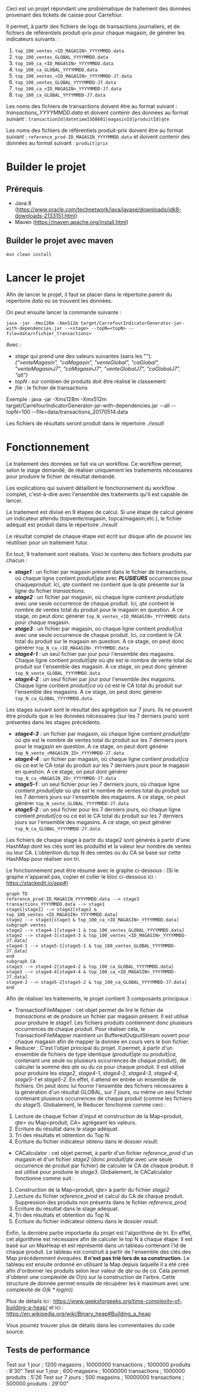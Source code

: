 Ceci est un projet répondant une problématique de traitement des données provenant des tickets de caisse pour Carrefour. 

Il permet, à partir des fichiers de logs de transactions journaliers, et de fichiers de référentiels produit-prix pour chaque magasin, de générer les indicateurs suivants : 
1.  `top_100_ventes_<ID_MAGASIN>_YYYYMMDD.data`
2.  `top_100_ventes_GLOBAL_YYYYMMDD.data`
3.  `top_100_ca_<ID_MAGASIN>_YYYYMMDD.data`
4.  `top_100_ca_GLOBAL_YYYYMMDD.data`
5.  `top_100_ventes_<ID_MAGASIN>_YYYYMMDD-J7.data`
6.  `top_100_ventes_GLOBAL_YYYYMMDD-J7.data`
7.  `top_100_ca_<ID_MAGASIN>_YYYYMMDD-J7.data`
8.  `top_100_ca_GLOBAL_YYYYMMDD-J7.data`

Les noms des fichiers de transactions doivent être au format suivant : *transactions_YYYYMMDD.data* et doivent contenir des données au format suivant : `transactionId|datetimeISO8601|magasinId|produitId|qte`

Les noms des fichiers de référentiels produit-prix doivent être au format suivant : `reference_prod-ID_MAGASIN_YYYYMMDD.data` et doivent contenir des données au format suivant : `produit|prix`

# Builder le projet

## Prérequis  
+ Java 8 (https://www.oracle.com/technetwork/java/javase/downloads/jdk8-downloads-2133151.html)
+ Maven (https://maven.apache.org/install.html)
## Builder le projet avec maven

`mvn clean install`

# Lancer le projet

Afin de lancer le projet, il faut se placer dans le répertoire parent du répertoire *data* où se trouvent les données. 

On peut ensuite lancer la commande suivante : 

`java -jar -Xms128m -Xmx512m target/CarrefourIndicatorGenerator-jar-with-dependencies.jar --<stage> --topN=<topN> --file=data/<fichier_transactions>`

Avec  : 
+ *stage* qui prend une des valeurs suivantes (sans les ""): *{"venteMagasin", "caMagasin", "venteGlobal", "caGlobal", "venteMagasinJ7", "caMagasinJ7", "venteGlobalJ7", "caGlobalJ7", "all"}*
+ *topN* : sur combien de produits doit être réalisé le classement
+ *file* : le fichier de transactions   

Exemple : java -jar -Xms128m -Xmx512m target/CarrefourIndicatorGenerator-jar-with-dependencies.jar --all --topN=100 --file=data/transactions_20170514.data
 
Les fichiers de résultats seront produit dans le répertoire *./result*

# Fonctionnement

Le traitement des données se fait via un workflow. Ce workflow permet, selon le stage demandé, de réaliser uniquement les traitements nécessaires pour produire le fichier de résultat demandé.

Les explications qui suivent détaillent le fonctionnement du workflow complet, c'est-à-dire avec l'ensemble des traitements qu'il est capable de lancer.

Le traitement est divisé en 9 étapes de calcul.
Si une étape de calcul génère un indicateur attendu (topvente/magasin, topca/magasin,etc.), le fichier adéquat est produit dans le répertoire *./result* 

Le résultat complet de chaque étape est écrit sur disque afin de pouvoir les réutiliser pour un traitement futur. 


En tout, 9 traitement sont réalisés. Voici le contenu des fichiers produits par chacun : 

+ ***stage1*** :  un fichier par magasin présent dans le fichier de transactions, où chaque ligne contient *produit|qte* avec ***PLUSIEURS*** occurrences pour chaque*produit*. Ici, *qte* contient ne contient que la *qte* présente sur la ligne du fichier *transactions*.
+ ***stage2*** : un fichier par magasin, où chaque ligne contient *produit|qte* avec une seule occurrence de chaque produit. Ici, *qte* contient le nombre de ventes total du produit pour le magasin en question. A ce stage, on peut donc générer `top_N_ventes_<ID_MAGASIN>_YYYYMMDD.data` pour chaque magasin. 
+ ***stage3*** : un fichier par magasin, où chaque ligne contient *produit|ca* avec une seule occurrence de chaque produit. Ici, *ca* contient le CA total du produit sur le magasin en question. A ce stage, on peut donc générer `top_N_ca_<ID_MAGASIN>_YYYYMMDD.data`
+ ***stage4-1*** : un seul fichier par jour pour l'ensemble des magasins. Chaque ligne contient *produit|qte* où *qte* est le nombre de vente total du produit sur l'ensemble des magasin. A ce stage, on peut donc générer `top_N_vente_GLOBAL_YYYYMMDD.data`
+ ***stage4-2*** : un seul fichier par jour pour l'ensemble des magasins. Chaque ligne contient *produit|ca* où *ca* est le CA total du produit sur l'ensemble des magasins. A ce stage, on peut donc générer `top_N_ca_GLOBAL_YYYYMMDD.data`

Les stages suivant sont le résultat des agrégation sur 7 jours. Ils ne peuvent être produits  que si les données nécessaires (sur les 7 derniers jours) sont présentes dans les stages précédents.
+ ***stage4-3*** : un fichier par magasin, où chaque ligne contient *produit|qte* où *qte* est le nombre de ventes total du produit sur les 7 derniers jours pour le magasin en question. A ce stage, on peut dont générer `top_N_vente_<MAGASIN_ID>_YYYYMMDD-J7.data`
+ ***stage4-4*** : un fichier par magasin, où chaque ligne contient *produit|ca* où *ca* est le CA total du produit sur les 7 derniers jours pour le magasin en question. A ce stage, on peut dont générer `top_N_ca_<MAGASIN_ID>_YYYYMMDD-J7.data`
+ ***stage5-1*** : un seul fichier pour les 7 derniers jours, où chaque ligne contient *produit|qte* où *qte* est le nombre de ventes total du produit sur les 7 derniers jours sur l'ensemble des magasins. A ce stage, on peut générer `top_N_vente_GLOBAL_YYYYMMDD-J7.data`
+ ***stage5-2*** : un seul fichier pour les 7 derniers jours, où chaque ligne contient *produit|ca* où *ca* est le CA total du produit sur les 7 derniers jours sur l'ensemble des magasins. A ce stage, on peut générer `top_N_ca_GLOBAL_YYYYMMDD-J7.data`

Les fichiers de chaque stage à partir du stage2 sont générés à partir d'une HashMap dont les clés sont les produitId et la valeur leur nombre de ventes ou leur CA. L'obtention du top N des ventes ou du CA se base sur cette HashMap pour réaliser son tri. 

Le fonctionnement peut être résumé avec le graphe ci-dessous :
(Si le graphe n'apparait pas, copier et coller le bloc ci-dessous ici : https://stackedit.io/app#)
```mermaid
graph TD
reference_prod-ID_MAGASIN_YYYYMMDD.data --> stage3
transactions_YYYYMMDD.data --> stage1
stage1[stage1] --> stage2[stage2 & top_100_ventes_<ID_MAGASIN>_YYYYMMDD.data]
stage2 --> stage3[stage3 & top_100_ca_<ID_MAGASIN>_YYYYMMDD.data]
subgraph ventes
stage2 --> stage4-1[stage4-1 & top_100_ventes_GLOBAL_YYYYMMDD.data]
stage2 --> stage4-3[stage4-3 & top_100_ventes_<ID_MAGASIN>_YYYYMMDD-J7.data]
stage4-1 --> stage5-1[stage5-1 & top_100_ventes_GLOBAL_YYYYMMDD-J7.data]
end 
subgraph CA
stage3 --> stage4-2[stage4-2 & top_100_ca_GLOBAL_YYYYMMDD.data]
stage3 --> stage4-4[stage4-4 & top_100_ca_<ID_MAGASIN>_YYYYMMDD-J7.data]
stage4-2 --> stage5-2[stage5-2 & top_100_ca_GLOBAL_YYYYMMDD-J7.data]
end
```

Afin de réaliser les traitements, le projet contient 3 composants principaux :
+ TransactionFileMapper : cet objet permet de lire le fichier de *transactions* et de produire un fichier par magasin présent. Il est utilisé pour produire le *stage1*. Les fichiers produits contiennent donc plusieurs occurrences de chaque produit. Pour réaliser cela, le TransactionFileMapper maintient un BufferedOutputStream ouvert pour chaque magasin afin de mapper la donnée en cours vers le bon fichier.
+ Reducer : C'est l'objet principal du projet. Il permet, à partir d'un ensemble de fichiers de type identique (*produit|qte* ou *produit|ca*, contenant une seule ou plusieurs occurrences de chaque produit), de calculer la somme des *qte* ou du *ca* pour chaque produit. Il est utilisé pour produire les *stage2*, *stage4-1*, *stage4-2*, *stage4-3*, *stage4-4*, *stage5-1* et *stage5-2*. En effet, il attend en entrée un ensemble de fichiers. On peut donc lui fournir l'ensemble des fichiers nécessaires à la génération d'un résultat  GLOBAL, sur 7 jours, ou même un seul fichier contenant plusieurs occurrences de chaque produit (comme les fichiers du *stage1*). Globalement, le Reducer fonctionne comme ceci : 
1. Lecture de chaque fichier d'input et construction de la Map<produit, qte> ou Map<produit, CA> agrégeant les valeurs. 
2. Écriture du résultat dans le stage adéquat.
3. Tri des résultats et obtention du Top N.
4. Écriture du fichier indicateur obtenu dans le dossier *result*.
+ CACalculator : cet objet permet, à partir d'un fichier *reference_prod* d'un magasin et d'un fichier *stage2* (donc *produit|qte* avec une seule occurrence de produit par fichier) de calculer le CA de chaque produit. Il est utilisé pour produire le *stage3*. Globalement, le CACalculator fonctionne comme suit : 
1. Construction de la Map<produit, qte> à partir du fichier *stage2*
2.  Lecture du fichier *reference_prod* et calcul du CA de chaque produit. Suppression des produits non présents dans le fichier *reference_prod*.
3. Écriture du résultat dans le stage adéquat.
4. Tri des résultats et obtention du Top N.
5. Écriture du fichier indicateur obtenu dans le dossier *result*.


Enfin, la dernière partie importante du projet est l'algorithme de tri. En effet, cet algorithme est nécessaire afin de calculer le top N à chaque étape. 
Il est basé sur un MaxHeap et est représenté dans un tableau contenant l'id de chaque produit. Le tableau est construit à partir de l'ensemble des clés des Map précédemment évoquées. **Il n'est pas trié lors de sa construction.** 
Le tableau est ensuite ordonné en utilisant la Map depuis laquelle il a été créé afin d'ordonner les produits selon leur valeur de *qte* ou de *ca*. 
Cela permet d'obtenir une complexité de O(n) sur la construction de l'arbre. Cette structure de donnée permet ensuite de récupérer les k maximum avec  une complexité de *O(k \* log(n))*.

Plus de détails ici : https://www.geeksforgeeks.org/time-complexity-of-building-a-heap/ et ici : https://en.wikipedia.org/wiki/Binary_heap#Building_a_heap 


Vous pourrez trouver plus de détails dans les commentaires du code source.

## Tests de performance

Test sur 1 jour ; 1200 magasins ; 10000000 transactions ; 1000000 produits : 8'30"
Test sur 1 jour ; 600 magasins ; 10000000 transactions ; 1000000 produits : 5'26
Test sur 7 jours ; 500 magasins ; 10000000 transactions ; 500000 produits : 29'00"
